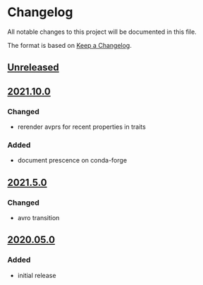 # Changelog
All notable changes to this project will be documented in this file.

The format is based on [Keep a Changelog](https://keepachangelog.com/).

## [Unreleased]

## [2021.10.0]

### Changed
- rerender avprs for recent properties in traits

### Added
- document prescence on conda-forge

## [2021.5.0]

### Changed
- avro transition

## [2020.05.0]

### Added
- initial release

[Unreleased]: https://gitlab.com/yaq/yaqd-horiba/-/compare/v2021.10.0...master
[2021.10.0]: https://gitlab.com/yaq/yaqd-horiba/-/compare/v2021.5.0...v2021.10.0
[2021.5.0]: https://gitlab.com/yaq/yaqd-horiba/-/compare/v2020.05.0...v2021.5.0
[2020.05.0]: https://gitlab.com/yaq/yaqd-horiba/-/tags/v2020.05.0
